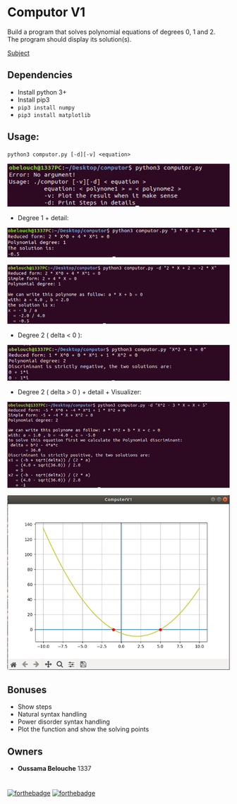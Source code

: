 # Computor V1

Build a program that solves polynomial equations of degrees 0, 1 and 2.<br/>
The program should display its solution(s).

[Subject](/ressources/computorv1.en.pdf)

## Dependencies

- Install python 3+
- Install pip3
- `pip3 install numpy`
- `pip3 install matplotlib`

## Usage:

`python3 computor.py [-d][-v] <equation>`

![usage](/ressources/usage.png)

- Degree 1 + detail:

![deg1](/ressources/deg1.png)

![deg1](/ressources/deg1_d.png)

- Degree 2 ( delta < 0 ):

![deg2_delta_neg](/ressources/deg2_delta_neg.png)

- Degree 2 ( delta > 0 ) + detail + Visualizer:

![deg2_delta_pos_d](/ressources/deg2_delta_pos_d.png)

![display](/ressources/display.png)

## Bonuses

- Show steps
- Natural syntax handling
- Power disorder syntax handling
- Plot the function and show the solving points

## Owners

- **Oussama Belouche** 1337

#
[![forthebadge](https://forthebadge.com/images/badges/made-with-python.svg)](https://forthebadge.com)
[![forthebadge](https://forthebadge.com/images/badges/built-with-love.svg)](https://forthebadge.com)
